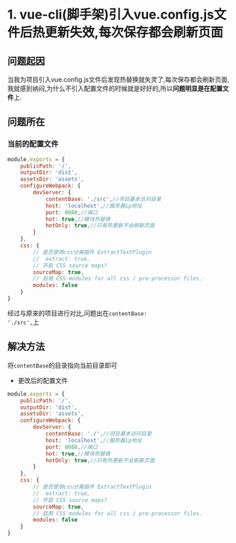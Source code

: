 # 1. vue-cli(脚手架)引入vue.config.js文件后热更新失效,每次保存都会刷新页面

## 问题起因
当我为项目引入vue.config.js文件后发现热替换就失灵了,每次保存都会刷新页面,我就感到纳闷,为什么不引入配置文件的时候就是好好的,所以**问题明显是在配置文件**上.

## 问题所在

### 当前的配置文件
```js
module.exports = {
    publicPath: '/',
    outputDir: 'dist',
    assetsDir: 'assets',
    configureWebpack: {
        devServer: {
            contentBase: './src',//项目基本访问目录
            host: 'localhost',//服务器ip地址
            port: 8088,//端口
            hot: true,//模块热替换
            hotOnly: true,//只有热更新不会刷新页面
        }
    },
    css: {
        // 是否使用css分离插件 ExtractTextPlugin
        //  extract: true,
        // 开启 CSS source maps?
        sourceMap: true,
        // 启用 CSS modules for all css / pre-processor files.
        modules: false
    }
}
```
经过与原来的项目进行对比,问题出在<code>contentBase: './src',</code>上

## 解决方法
将<code>contentBase</code>的目录指向当前目录即可

* 更改后的配置文件
```js
module.exports = {
    publicPath: '/',
    outputDir: 'dist',
    assetsDir: 'assets',
    configureWebpack: {
        devServer: {
            contentBase: './',//项目基本访问目录
            host: 'localhost',//服务器ip地址
            port: 8088,//端口
            hot: true,//模块热替换
            hotOnly: true,//只有热更新不会刷新页面
        }
    },
    css: {
        // 是否使用css分离插件 ExtractTextPlugin
        //  extract: true,
        // 开启 CSS source maps?
        sourceMap: true,
        // 启用 CSS modules for all css / pre-processor files.
        modules: false
    }
}
```
